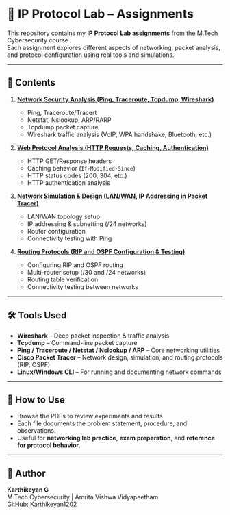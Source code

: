 # 📘 IP Protocol Lab – Assignments

This repository contains my **IP Protocol Lab assignments** from the M.Tech Cybersecurity course.  
Each assignment explores different aspects of networking, packet analysis, and protocol configuration using real tools and simulations.

---

## 📂 Contents

1. **[Network Security Analysis (Ping, Traceroute, Tcpdump, Wireshark)](./NetworkSecurity_Analysis_Ping_Traceroute_Tcpdump_Wireshark.pdf)**  
   - Ping, Traceroute/Tracert  
   - Netstat, Nslookup, ARP/RARP  
   - Tcpdump packet capture  
   - Wireshark traffic analysis (VoIP, WPA handshake, Bluetooth, etc.)  

2. **[Web Protocol Analysis (HTTP Requests, Caching, Authentication)](./WebProtocol_Analysis_HTTP_Requests_Caching_Authentication.pdf)**  
   - HTTP GET/Response headers  
   - Caching behavior (`If-Modified-Since`)  
   - HTTP status codes (200, 304, etc.)  
   - HTTP authentication analysis  

3. **[Network Simulation & Design (LAN/WAN, IP Addressing in Packet Tracer)](./NetworkSimulation_Design_LAN_WAN_IPAddressing_PacketTracer.pdf)**  
   - LAN/WAN topology setup  
   - IP addressing & subnetting (/24 networks)  
   - Router configuration  
   - Connectivity testing with Ping  

4. **[Routing Protocols (RIP and OSPF Configuration & Testing)](./RoutingProtocols_RIP_OSPF_Configuration_Testing.pdf)**  
   - Configuring RIP and OSPF routing  
   - Multi-router setup (/30 and /24 networks)  
   - Routing table verification  
   - Connectivity testing between networks  

---

## 🛠️ Tools Used

- **Wireshark** – Deep packet inspection & traffic analysis  
- **Tcpdump** – Command-line packet capture  
- **Ping / Traceroute / Netstat / Nslookup / ARP** – Core networking utilities  
- **Cisco Packet Tracer** – Network design, simulation, and routing protocols (RIP, OSPF)  
- **Linux/Windows CLI** – For running and documenting network commands  

---

## 🚀 How to Use
- Browse the PDFs to review experiments and results.  
- Each file documents the problem statement, procedure, and observations.  
- Useful for **networking lab practice**, **exam preparation**, and **reference for protocol behavior**.  

---

## 📌 Author
**Karthikeyan G**  
M.Tech Cybersecurity | Amrita Vishwa Vidyapeetham  
GitHub: [Karthikeyan1202](https://github.com/Karthikeyan1202)  
